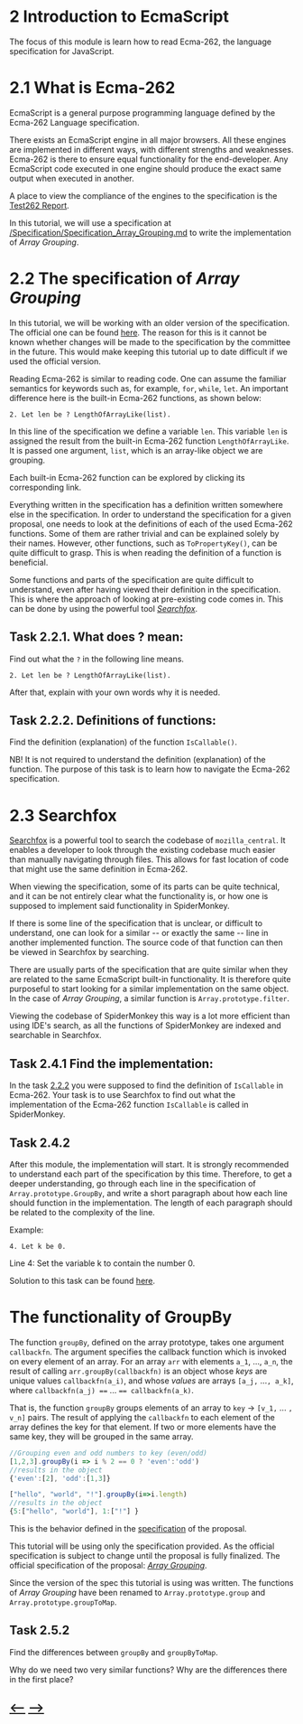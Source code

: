# **2** Introduction to EcmaScript

The focus of this module is learn how to read Ecma-262, the language specification for JavaScript. 

# **2.1** What is Ecma-262

EcmaScript is a general purpose programming language defined by the Ecma-262 Language specification. 

There exists an EcmaScript engine in all major browsers. All these engines are implemented in different ways, with different strengths and weaknesses. Ecma-262 is there to ensure equal functionality for the end-developer. Any EcmaScript code executed in one engine should produce the exact same output when executed in another. 

A place to view the compliance of the engines to the specification is the [Test262 Report](https://test262.report/).

In this tutorial, we will use a specification at [/Specification/Specification_Array_Grouping.md](/Specification/Specification_Array_Grouping.md) to write the implementation of _Array Grouping_.

# **2.2** The specification of _Array Grouping_

In this tutorial, we will be working with an older version of the specification. The official one can be found [here](https://tc39.es/proposal-array-grouping/). The reason for this is it cannot be known whether changes will be made to the specification by the committee in the future. This would make keeping this tutorial up to date difficult if we used the official version.

Reading Ecma-262 is similar to reading code. One can assume the familiar semantics for keywords such as, for example, `for`, `while`, `let`. An important difference here is the built-in Ecma-262 functions, as shown below: 

```
2. Let len be ? LengthOfArrayLike(list).
```

In this line of the specification we define a variable `len`. This variable `len` is assigned the result from the built-in Ecma-262 function `LengthOfArrayLike`. It is passed one argument, `list`, which is an array-like object we are grouping. 

Each built-in Ecma-262 function can be explored by clicking its corresponding link. 

Everything written in the specification has a definition written somewhere else in the specification. In order to understand the specification for a given proposal, one needs to look at the definitions of each of the used Ecma-262 functions. Some of them are rather trivial and can be explained solely by their names. However, other functions, such as `ToPropertyKey()`, can be quite difficult to grasp. This is when reading the definition of a function is beneficial. 

Some functions and parts of the specification are quite difficult to understand, even after having viewed their definition in the specification. This is where the approach of looking at pre-existing code comes in. This can be done by using the powerful tool [_Searchfox_](https://searchfox.org).


## **Task 2.2.1.** What does ? mean:

Find out what the `?` in the following line means. 
```
2. Let len be ? LengthOfArrayLike(list).
```
After that, explain with your own words why it is needed. 

## **Task 2.2.2.** Definitions of functions:

Find the definition (explanation) of the function `IsCallable()`. 

NB! It is not required to understand the definition (explanation) of the function. The purpose of this task is to learn how to navigate the Ecma-262 specification. 

# **2.3** Searchfox

[Searchfox](https://searchfox.org) is a powerful tool to search the codebase of `mozilla_central`. It enables a developer to look through the existing codebase much easier than manually navigating through files. This allows for fast location of code that might use the same definition in Ecma-262.

When viewing the specification, some of its parts can be quite technical, and it can be not entirely clear what the functionality is, or how one is supposed to implement said functionality in SpiderMonkey. 

If there is some line of the specification that is unclear, or difficult to understand, one can look for a similar -- or exactly the same -- line in another implemented function. The source code of that function can then be viewed in Searchfox by searching.

There are usually parts of the specification that are quite similar when they are related to the same EcmaScript built-in functionality. It is therefore quite purposeful to start looking for a similar implementation on the same object. In the case of _Array Grouping_, a similar function is `Array.prototype.filter`.

Viewing the codebase of SpiderMonkey this way is a lot more efficient than using IDE's search, as all the functions of SpiderMonkey are indexed and searchable in Searchfox. 


## **Task 2.4.1** Find the implementation:

In the task [2.2.2](#task-222-definitions-of-functions) you were supposed to find the definition of `IsCallable` in Ecma-262. 
Your task is to use Searchfox to find out what the implementation of the Ecma-262 function `IsCallable` is called in SpiderMonkey.

## **Task 2.4.2**

After this module, the implementation will start. It is strongly recommended to understand each part of the specification by this time. Therefore, to get a deeper understanding, go through each line in the specification of `Array.prototype.GroupBy`, and write a short paragraph about how each line should function in the implementation. The length of each paragraph should be related to the complexity of the line. 

Example:

```
4. Let k be 0.
```
Line 4: Set the variable k to contain the number 0.

Solution to this task can be found [here](./Solution/Main_TASK_Mod2.md).


# The functionality of GroupBy

The function `groupBy`, defined on the array prototype, takes one argument `callbackfn`. The argument specifies the callback function which is invoked on every element of an array.
For an array `arr` with elements `a_1`, ..., `a_n`, the result of calling `arr.groupBy(callbackfn)` is an object whose _keys_ are unique values `callbackfn(a_i)`, and whose _values_ are arrays `[a_j,` ...`, a_k]`, where `callbackfn(a_j) ==` ... `== callbackfn(a_k)`.

That is, the function `groupBy` groups elements of an array to `key` -> `[v_1,` ... `, v_n]` pairs. The result of applying the `callbackfn` to each element of the array defines the key for that element. If two or more elements have the same key, they will be grouped in the same array.

```js
//Grouping even and odd numbers to key (even/odd)
[1,2,3].groupBy(i => i % 2 == 0 ? 'even':'odd')
//results in the object
{'even':[2], 'odd':[1,3]}

["hello", "world", "!"].groupBy(i=>i.length)
//results in the object
{5:["hello", "world"], 1:["!"] }
```
This is the behavior defined in the [specification](../../Specification/Specification_Array_Grouping.md) of the proposal. 

This tutorial will be using only the specification provided. As the official specification is subject to change until the proposal is fully finalized. The official specification of the proposal: [_Array Grouping_](https://tc39.es/proposal-array-grouping/).

Since the version of the spec this tutorial is using was written. The functions of _Array Grouping_ have been renamed to `Array.prototype.group` and `Array.prototype.groupToMap`.

## **Task 2.5.2**

Find the differences between `groupBy` and `groupByToMap`. 

Why do we need two very similar functions?
Why are the differences there in the first place?

## [<--](../Module%201/Module1.md) [-->](../Module%203/Module3.md)       